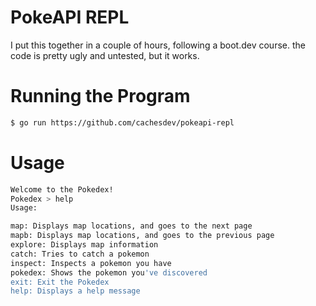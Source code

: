 # PokeAPI REPL

I put this together in a couple of hours, following a boot.dev course. the code is pretty ugly and untested, but it works.

# Running the Program
```sh
$ go run https://github.com/cachesdev/pokeapi-repl
```

# Usage
```sh
Welcome to the Pokedex!
Pokedex > help
Usage:

map: Displays map locations, and goes to the next page
mapb: Displays map locations, and goes to the previous page
explore: Displays map information
catch: Tries to catch a pokemon
inspect: Inspects a pokemon you have
pokedex: Shows the pokemon you've discovered
exit: Exit the Pokedex
help: Displays a help message
```
